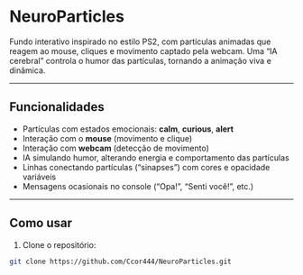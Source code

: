 # NeuroParticles

Fundo interativo inspirado no estilo PS2, com partículas animadas que reagem ao mouse, cliques e movimento captado pela webcam. Uma “IA cerebral” controla o humor das partículas, tornando a animação viva e dinâmica.

---

## Funcionalidades

- Partículas com estados emocionais: **calm**, **curious**, **alert**  
- Interação com o **mouse** (movimento e clique)  
- Interação com **webcam** (detecção de movimento)  
- IA simulando humor, alterando energia e comportamento das partículas  
- Linhas conectando partículas (“sinapses”) com cores e opacidade variáveis  
- Mensagens ocasionais no console (“Opa!”, “Senti você!”, etc.)

---

## Como usar

1. Clone o repositório:
```bash
git clone https://github.com/Ccor444/NeuroParticles.git
